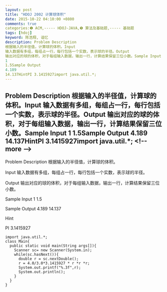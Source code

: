 ```yaml
---
layout: post
title: "HDOJ 2002 计算球体积"
date: 2015-10-22 04:10:00 +0800
comments: true
categories:❶ ACM,----- HDOJ-JAVA,❺ 算法及基础题,----- 基础题
tags: [hdoj]
keyword: 陈浩翔, 谙忆
description: Problem Description 
根据输入的半径值，计算球的体积。Input 
输入数据有多组，每组占一行，每行包括一个实数，表示球的半径。Output 
输出对应的球的体积，对于每组输入数据，输出一行，计算结果保留三位小数。Sample Input 
1 
1.5Sample Output 
4.189 
14.137HintPI 3.1415927import java.util.*; 
---
```



Problem Description 
根据输入的半径值，计算球的体积。Input 
输入数据有多组，每组占一行，每行包括一个实数，表示球的半径。Output 
输出对应的球的体积，对于每组输入数据，输出一行，计算结果保留三位小数。Sample Input 
1 
1.5Sample Output 
4.189 
14.137HintPI 3.1415927import java.util.*;
&#60;!-- more --&#62;
----------

Problem Description
根据输入的半径值，计算球的体积。
 

Input
输入数据有多组，每组占一行，每行包括一个实数，表示球的半径。
 

Output
输出对应的球的体积，对于每组输入数据，输出一行，计算结果保留三位小数。
 

Sample Input
1
1.5
 

Sample Output
4.189
14.137

Hint

 PI 3.1415927
 
 

```
import java.util.*;
class Main{
  public static void main(String args[]){
    Scanner sc= new Scanner(System.in);
    while(sc.hasNext()){
      double r = sc.nextDouble();
      r = 4.0/3.0*3.1415927 * r *r *r;
      System.out.printf("%.3f",r);
      System.out.println();
    }
  }
}
```